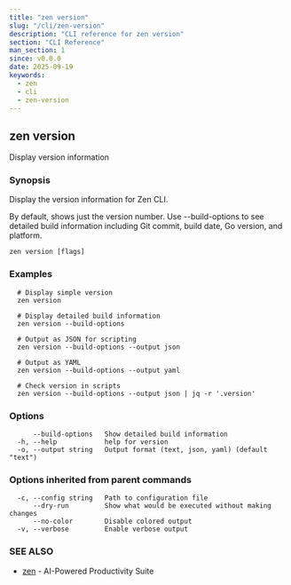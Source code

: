 ```yaml
---
title: "zen version"
slug: "/cli/zen-version"
description: "CLI reference for zen version"
section: "CLI Reference"
man_section: 1
since: v0.0.0
date: 2025-09-19
keywords:
  - zen
  - cli
  - zen-version
---
```


## zen version

Display version information

### Synopsis

Display the version information for Zen CLI.

By default, shows just the version number. Use --build-options to see detailed
build information including Git commit, build date, Go version, and platform.

```
zen version [flags]
```

### Examples

```
  # Display simple version
  zen version

  # Display detailed build information
  zen version --build-options

  # Output as JSON for scripting
  zen version --build-options --output json

  # Output as YAML
  zen version --build-options --output yaml

  # Check version in scripts
  zen version --build-options --output json | jq -r '.version'
```

### Options

```
      --build-options   Show detailed build information
  -h, --help            help for version
  -o, --output string   Output format (text, json, yaml) (default "text")
```

### Options inherited from parent commands

```
  -c, --config string   Path to configuration file
      --dry-run         Show what would be executed without making changes
      --no-color        Disable colored output
  -v, --verbose         Enable verbose output
```

### SEE ALSO

* [zen](zen.md.md)	 - AI-Powered Productivity Suite

